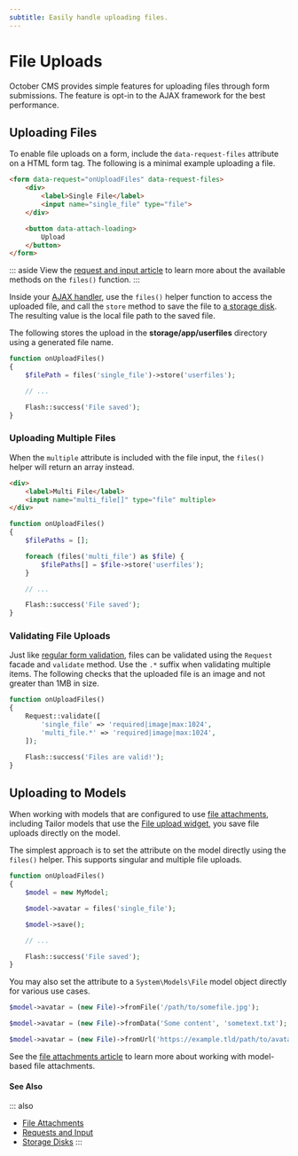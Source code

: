 ```yaml
---
subtitle: Easily handle uploading files.
---
```

# File Uploads

October CMS provides simple features for uploading files through form submissions. The feature is opt-in to the AJAX framework for the best performance.

## Uploading Files

To enable file uploads on a form, include the `data-request-files` attribute on a HTML form tag. The following is a minimal example uploading a file.

```html
<form data-request="onUploadFiles" data-request-files>
    <div>
        <label>Single File</label>
        <input name="single_file" type="file">
    </div>

    <button data-attach-loading>
        Upload
    </button>
</form>
```

::: aside
View the [request and input article](../../extend/services/request-input.md) to learn more about the available methods on the `files()` function.
:::

Inside your [AJAX handler](../ajax/handlers.md), use the `files()` helper function to access the uploaded file, and call the `store` method to save the file to [a storage disk](../../extend/services/storage.md). The resulting value is the local file path to the saved file.

The following stores the upload in the **storage/app/userfiles** directory using a generated file name.

```php
function onUploadFiles()
{
    $filePath = files('single_file')->store('userfiles');

    // ...

    Flash::success('File saved');
}
```

### Uploading Multiple Files

When the `multiple` attribute is included with the file input, the `files()` helper will return an array instead.

```html
<div>
    <label>Multi File</label>
    <input name="multi_file[]" type="file" multiple>
</div>
```

```php
function onUploadFiles()
{
    $filePaths = [];

    foreach (files('multi_file') as $file) {
        $filePaths[] = $file->store('userfiles');
    }

    // ...

    Flash::success('File saved');
}
```

### Validating File Uploads

Just like [regular form validation](./validation.md), files can be validated using the `Request` facade and `validate` method. Use the `.*` suffix when validating multiple items. The following checks that the uploaded file is an image and not greater than 1MB in size.

```php
function onUploadFiles()
{
    Request::validate([
        'single_file' => 'required|image|max:1024',
        'multi_file.*' => 'required|image|max:1024',
    ]);

    Flash::success('Files are valid!');
}
```

## Uploading to Models

When working with models that are configured to use [file attachments](../../extend/database/attachments.md), including Tailor models that use the [File upload widget](../../element/form/widget-fileupload.md), you save file uploads directly on the model.

The simplest approach is to set the attribute on the model directly using the `files()` helper. This supports singular and multiple file uploads.

```php
function onUploadFiles()
{
    $model = new MyModel;

    $model->avatar = files('single_file');

    $model->save();

    // ...

    Flash::success('File saved');
}
```

You may also set the attribute to a `System\Models\File` model object directly for various use cases.

```php
$model->avatar = (new File)->fromFile('/path/to/somefile.jpg');

$model->avatar = (new File)->fromData('Some content', 'sometext.txt');

$model->avatar = (new File)->fromUrl('https://example.tld/path/to/avatar.jpg');
```

See the [file attachments article](../../extend/database/attachments.md) to learn more about working with model-based file attachments.

#### See Also

::: also
* [File Attachments](../../extend/database/attachments.md)
* [Requests and Input](../../extend/services/request-input.md)
* [Storage Disks](../../extend/services/storage.md)
:::
